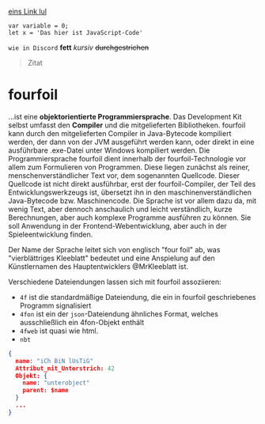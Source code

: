 [eins Link lul](https://google.com)
```JS
var variable = 0;
let x = 'Das hier ist JavaScript-Code'
```
`wie in Discord`
**fett** _kursiv_ ~~durchgestrichen~~
> Zitat



<!------------------------------------------------------------------------------------->

# fourfoil

...ist eine **objektorientierte Programmiersprache**.
Das Development Kit selbst umfasst den **Compiler** und die mitgelieferten Bibliotheken. fourfoil kann durch den mitgelieferten Compiler in Java-Bytecode kompiliert werden, der dann von der JVM ausgeführt werden kann, oder direkt in eine ausführbare .exe-Datei unter Windows kompiliert werden.
Die Programmiersprache fourfoil dient innerhalb der fourfoil-Technologie vor allem zum Formulieren von Programmen. Diese liegen zunächst als reiner, menschenverständlicher Text vor, dem sogenannten Quellcode. Dieser Quellcode ist nicht direkt ausführbar, erst der fourfoil-Compiler, der Teil des Entwicklungswerkzeugs ist, übersetzt ihn in den maschinenverständlichen Java-Bytecode bzw. Maschinencode.
Die Sprache ist vor allem dazu da, mit wenig Text, aber dennoch anschaulich und leicht verständlich, kurze Berechnungen, aber auch komplexe Programme ausführen zu können.
Sie soll Anwendung in der Frontend-Webentwicklung, aber auch in der Spieleentwicklung finden.

Der Name der Sprache leitet sich von englisch "four foil" ab, was "vierblättriges Kleeblatt" bedeutet und eine Anspielung auf den Künstlernamen des Hauptentwicklers @MrKleeblatt ist.

Verschiedene Dateiendungen lassen sich mit fourfoil assoziieren:
- ``4f`` ist die standardmäßige Dateiendung, die ein in fourfoil geschriebenes Programm signalisiert
- ``4fon`` ist ein der ``json``-Dateiendung ähnliches Format, welches ausschließlich ein 4fon-Objekt enthält
- ``4fweb`` ist quasi wie html.
- ``nbt``

```json
{
  name: "iCh BiN lUsTiG"
  Attribut_mit_Unterstrich: 42
  Objekt: {
    name: "unterobject"
    parent: $name
  }
  ...
}
```
